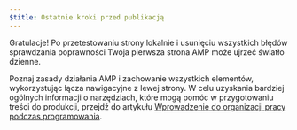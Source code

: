 ```yaml
---
$title: Ostatnie kroki przed publikacją
---
```


Gratulacje! Po przetestowaniu strony lokalnie i usunięciu wszystkich błędów sprawdzania poprawności Twoja pierwsza strona AMP może ujrzeć światło dzienne.

Poznaj zasady działania AMP i zachowanie wszystkich elementów, wykorzystując łącza nawigacyjne z lewej strony. W celu uzyskania bardziej ogólnych informacji o narzędziach, które mogą pomóc w przygotowaniu treści do produkcji, przejdź do artykułu [Wprowadzenie do organizacji pracy podczas programowania](https://developers.google.com/web/tools/setup/).
